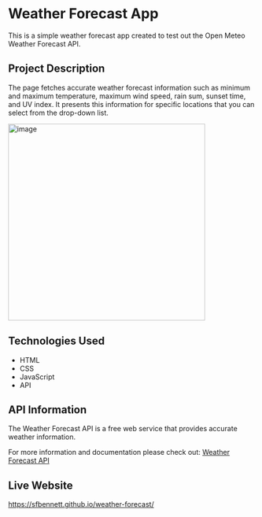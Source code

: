 # Weather Forecast App 

This is a simple weather forecast app created to test out the Open Meteo Weather Forecast API. 

## Project Description 

The page fetches accurate weather forecast information such as minimum and maximum temperature, maximum wind speed, rain sum, sunset time, and UV index. It presents this information for specific locations that you can select from the drop-down list. 

<img width="400" alt="image" src="https://github.com/sfbennett/weather-forecast/assets/156936136/fb188a5e-d21e-45d4-8ed6-435e3cb256d9">

## Technologies Used 

* HTML
* CSS
* JavaScript
* API

## API Information 

The Weather Forecast API is a free web service that provides accurate weather information. 

For more information and documentation please check out: [Weather Forecast API](www.carhartt-wip.com/en/women-pants/w-collins-pant-dollar-green-garment-dyed-2192_2)

## Live Website

https://sfbennett.github.io/weather-forecast/

  
